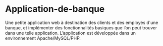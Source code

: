 # Application-de-banque
Une petite application web à destination des clients et des employés d'une banque, et implémenter des fonctionnalités basiques que l’on peut trouver dans une telle application.
L’application est développée dans un environnement Apache/MySQL/PHP. 
